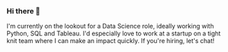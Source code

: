 ### Hi there 👋

I'm currently on the lookout for a Data Science role, ideally working with Python, SQL and Tableau. 
I'd especially love to work at a startup on a tight knit team where I can make an impact quickly. 
If you're hiring, let's chat!

<!--
**akshayysinngh/akshayysinngh** is a ✨ _special_ ✨ repository because its `README.md` (this file) appears on your GitHub profile.

Here are some ideas to get you started:

- 🔭 I’m currently working on ...
- 🌱 I’m currently learning ...
- 👯 I’m looking to collaborate on ...
- 🤔 I’m looking for help with ...
- 💬 Ask me about ...
- 📫 How to reach me: ...
- 😄 Pronouns: ...
- ⚡ Fun fact: ...
-->
